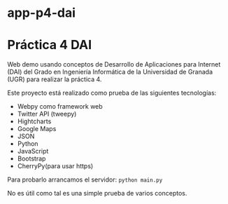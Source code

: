 # app-p4-dai
Práctica 4 DAI
===============

Web demo usando conceptos de Desarrollo de Aplicaciones para Internet (DAI) del Grado en Ingeniería Informática de la Universidad de Granada (UGR) para realizar la práctica 4.

Este proyecto está realizado como prueba de las siguientes tecnologías:

* Webpy como framework web
* Twitter API (tweepy)
* Hightcharts
* Google Maps
* JSON
* Python
* JavaScript
* Bootstrap
* CherryPy(para usar https)

Para probarlo arrancamos el servidor:
`python main.py`

No es útil como tal es una simple prueba de varios conceptos.
